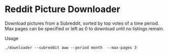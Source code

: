 # Reddit Picture Downloader

Download pictures from a Subreddit, 
sorted by top votes of a time period. 
Max pages can be specified or left as 0 to download until no listings remain.

Usage
```
./downloader --subreddit aww --period month  --max-pages 3
```